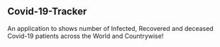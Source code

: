 
## Covid-19-Tracker
An application to shows number of Infected, Recovered and deceased Covid-19 patients across the World and Countrywise!

